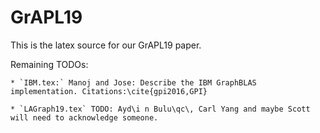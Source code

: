 # GrAPL19
This is the latex source for our GrAPL19 paper.

Remaining TODOs:

    * `IBM.tex:` Manoj and Jose: Describe the IBM GraphBLAS implementation. Citations:\cite{gpi2016,GPI}

    * `LAGraph19.tex` TODO: Ayd\i n Bulu\qc\, Carl Yang and maybe Scott will need to acknowledge someone.

